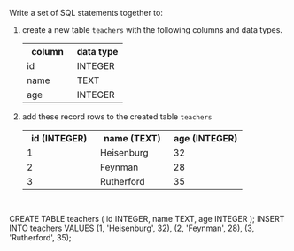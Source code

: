Write a set of SQL statements together to:

1. create a new table `teachers` with the following columns and data types.

    <table>
        <tr>
            <th width='50%'>column</th>
            <th width='50%'>data type</th>
        </tr>
        <tr>
            <td width='50%'>id</td>
            <td width='50%'>INTEGER</td>
        </tr>
        <tr>
            <td width='50%'>name</td>
            <td width='50%'>TEXT</td>
        </tr>
        <tr>
            <td width='50%'>age</td>
            <td width='50%'>INTEGER</td>
        </tr>
    </table>

2. add these record rows to the created table `teachers`

    <table>
        <tr>
            <th width='33%'>id (INTEGER)</th>
            <th width='33%'>name (TEXT)</th>
            <th width='33%'>age (INTEGER)</th>
        </tr>
        <tr>
            <td width='33%'>1</td>
            <td width='33%'>Heisenburg</td>
            <td width='33%'>32</td>
        </tr>
        <tr>
            <td width='33%'>2</td>
            <td width='33%'>Feynman</td>
            <td width='33%'>28</td>
        </tr>
        <tr>
            <td width='33%'>3</td>
            <td width='33%'>Rutherford</td>
            <td width='33%'>35</td>
        </tr>
    </table>



<codeblock language="sql" dbName="students3-v1.db" focusTableAfterRun="teachers" type="exercise" testMode="fixedInput">
<code>

</code>

<solution>
CREATE TABLE teachers (
                        id INTEGER,
                        name TEXT,
                        age INTEGER
                      );
INSERT INTO teachers VALUES 
                        (1, 'Heisenburg', 32),
                        (2, 'Feynman', 28),
                        (3, 'Rutherford', 35);
</solution>
</codeblock>